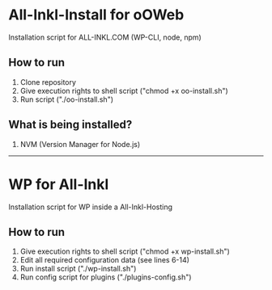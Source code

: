# All-Inkl-Install for oOWeb
Installation script for ALL-INKL.COM (WP-CLI, node, npm)

## How to run
1. Clone repository
2. Give execution rights to shell script ("chmod +x oo-install.sh")
3. Run script ("./oo-install.sh")

## What is being installed?
1. NVM (Version Manager for Node.js)

---

# WP for All-Inkl
Installation script for WP inside a All-Inkl-Hosting

## How to run
1. Give execution rights to shell script ("chmod +x wp-install.sh")
2. Edit all required configuration data (see lines 6-14)
3. Run install script ("./wp-install.sh")
4. Run config script for plugins ("./plugins-config.sh")
